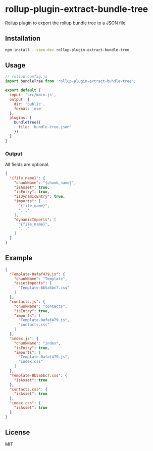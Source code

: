 # rollup-plugin-extract-bundle-tree

[Rollup](https://github.com/rollup/rollup) plugin to export the rollup bundle tree to a JSON file.

## Installation

```bash
npm install --save-dev rollup-plugin-extract-bundle-tree
```

## Usage

```js
// rollup.config.js
import bundleTree from 'rollup-plugin-extract-bundle-tree';

export default {
  input: 'src/main.js',
  output: {
    dir: 'public',
    format: 'esm'
  },
  plugins: [
    bundleTree({
      file: 'bundle-tree.json'
    })
  ]
}
```

### Output
All fields are optional.
```json
{
  "{file_name}": {
    "chunkName": "{chunk_name}",
    "isAsset": true,
    "isEntry": true,
    "isDynamicEntry": true,
    "imports": [
      "{file_name}",
      "..."
    ],
    "dynamicImports": [
      "{file_name}",
      "..."
    ]
  }
}
```

## Example
```json
{
  "Template-0afaf479.js": {
    "chunkName": "Template",
    "assetImports": [
      "Template-8b5a5bc7.css"
    ]
  },
  "contacts.js": {
    "chunkName": "contacts",
    "isEntry": true,
    "imports": [
      "Template-0afaf479.js",
      "contacts.css"
    ]
  },
  "index.js": {
    "chunkName": "index",
    "isEntry": true,
    "imports": [
      "Template-0afaf479.js",
      "index.css"
    ]
  },
  "Template-8b5a5bc7.css": {
    "isAsset": true
  },
  "contacts.css": {
    "isAsset": true
  },
  "index.css": {
    "isAsset": true
  }
}
```

## License

MIT
